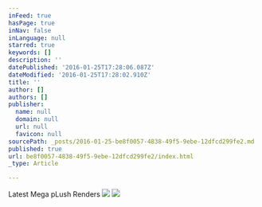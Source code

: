 ```yaml
---
inFeed: true
hasPage: true
inNav: false
inLanguage: null
starred: true
keywords: []
description: ''
datePublished: '2016-01-25T17:28:06.087Z'
dateModified: '2016-01-25T17:28:02.910Z'
title: ''
author: []
authors: []
publisher:
  name: null
  domain: null
  url: null
  favicon: null
sourcePath: _posts/2016-01-25-be8f0057-4838-49f5-9ebe-12dfcd299fe2.md
published: true
url: be8f0057-4838-49f5-9ebe-12dfcd299fe2/index.html
_type: Article

---
```

Latest Mega pLush Renders
![](https://the-grid-user-content.s3-us-west-2.amazonaws.com/62b2a40d-f40c-4eb9-a09b-86f241c1dee6.jpg)
![](https://the-grid-user-content.s3-us-west-2.amazonaws.com/d1685f68-f999-488a-8889-47ffc58b1b28.jpg)